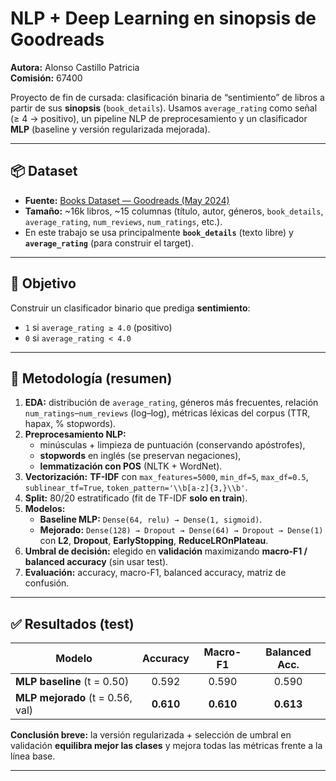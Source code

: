# NLP + Deep Learning en sinopsis de Goodreads

**Autora:** Alonso Castillo Patricia  
**Comisión:** 67400

Proyecto de fin de cursada: clasificación binaria de “sentimiento” de libros a partir de sus **sinopsis** (`book_details`). Usamos `average_rating` como señal (≥ 4 → positivo), un pipeline NLP de preprocesamiento y un clasificador **MLP** (baseline y versión regularizada mejorada).

---

## 📦 Dataset

- **Fuente:** [Books Dataset — Goodreads (May 2024)](https://www.kaggle.com/datasets/dk123891/books-dataset-goodreadsmay-2024)  
- **Tamaño:** ~16k libros, ~15 columnas (título, autor, géneros, `book_details`, `average_rating`, `num_reviews`, `num_ratings`, etc.).  
- En este trabajo se usa principalmente **`book_details`** (texto libre) y **`average_rating`** (para construir el target).

---

## 🎯 Objetivo

Construir un clasificador binario que prediga **sentimiento**:
- `1` si `average_rating ≥ 4.0` (positivo)
- `0` si `average_rating < 4.0`

---

## 🧪 Metodología (resumen)

1. **EDA:** distribución de `average_rating`, géneros más frecuentes, relación `num_ratings`–`num_reviews` (log–log), métricas léxicas del corpus (TTR, hapax, % stopwords).
2. **Preprocesamiento NLP:**  
   - minúsculas + limpieza de puntuación (conservando apóstrofes),  
   - **stopwords** en inglés (se preservan negaciones),  
   - **lemmatización con POS** (NLTK + WordNet).
3. **Vectorización:** **TF-IDF** con `max_features=5000`, `min_df=5`, `max_df=0.5`, `sublinear_tf=True`, `token_pattern='\\b[a-z]{3,}\\b'`.
4. **Split:** 80/20 estratificado (fit de TF-IDF **solo en train**).
5. **Modelos:**
   - **Baseline MLP:** `Dense(64, relu) → Dense(1, sigmoid)`.
   - **Mejorado:** `Dense(128) → Dropout → Dense(64) → Dropout → Dense(1)` con **L2**, **Dropout**, **EarlyStopping**, **ReduceLROnPlateau**.
6. **Umbral de decisión:** elegido en **validación** maximizando **macro-F1 / balanced accuracy** (sin usar test).
7. **Evaluación:** accuracy, macro-F1, balanced accuracy, matriz de confusión.

---

## ✅ Resultados (test)

| Modelo                             | Accuracy | Macro-F1 | Balanced Acc. |
|-----------------------------------|:-------:|:--------:|:-------------:|
| **MLP baseline** (t = 0.50)       | 0.592   | 0.590    | 0.590         |
| **MLP mejorado** (t = 0.56, val)  | **0.610** | **0.610** | **0.613**     |

**Conclusión breve:** la versión regularizada + selección de umbral en validación **equilibra mejor las clases** y mejora todas las métricas frente a la línea base.

---



